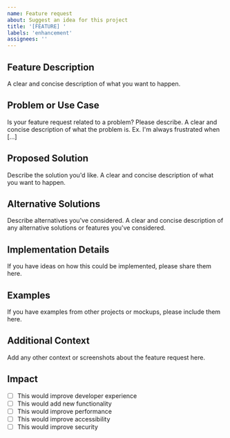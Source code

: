 ```yaml
---
name: Feature request
about: Suggest an idea for this project
title: '[FEATURE] '
labels: 'enhancement'
assignees: ''
---
```


## Feature Description
A clear and concise description of what you want to happen.

## Problem or Use Case
Is your feature request related to a problem? Please describe.
A clear and concise description of what the problem is. Ex. I'm always frustrated when [...]

## Proposed Solution
Describe the solution you'd like. A clear and concise description of what you want to happen.

## Alternative Solutions
Describe alternatives you've considered. A clear and concise description of any alternative solutions or features you've considered.

## Implementation Details
If you have ideas on how this could be implemented, please share them here.

## Examples
If you have examples from other projects or mockups, please include them here.

## Additional Context
Add any other context or screenshots about the feature request here.

## Impact
- [ ] This would improve developer experience
- [ ] This would add new functionality
- [ ] This would improve performance
- [ ] This would improve accessibility
- [ ] This would improve security